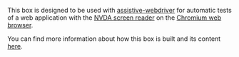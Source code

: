 This box is designed to be used with [assistive-webdriver](https://github.com/AmadeusITGroup/Assistive-Webdriver) for automatic tests of a web application with the [NVDA screen reader](https://www.nvaccess.org/) on the [Chromium web browser](https://www.chromium.org/Home).

You can find more information about how this box is built and its content [here](https://github.com/AmadeusITGroup/Assistive-Webdriver/tree/master/vagrant/win10-chromium-nvda).
